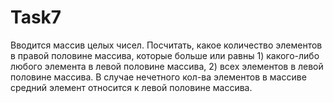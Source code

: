 # Task7
Вводится массив целых чисел. Посчитать, какое количество элементов в правой половине массива, которые больше или равны 1) какого-либо любого элемента в левой половине массива, 2) всех элементов в левой половине массива. В случае нечетного кол-ва элементов в массиве средний элемент относится к левой половине массива.
